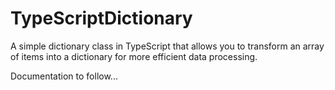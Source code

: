 # TypeScriptDictionary
A simple dictionary class in TypeScript that allows you to transform an array of items into a dictionary for more efficient data processing.

Documentation to follow...